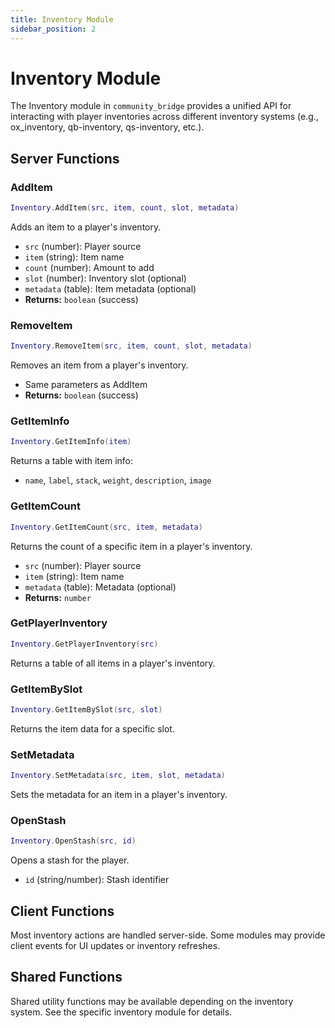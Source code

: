 ```yaml
---
title: Inventory Module
sidebar_position: 2
---
```


# Inventory Module

The Inventory module in `community_bridge` provides a unified API for interacting with player inventories across different inventory systems (e.g., ox_inventory, qb-inventory, qs-inventory, etc.).

## Server Functions

### AddItem
```lua
Inventory.AddItem(src, item, count, slot, metadata)
```
Adds an item to a player's inventory.
- `src` (number): Player source
- `item` (string): Item name
- `count` (number): Amount to add
- `slot` (number): Inventory slot (optional)
- `metadata` (table): Item metadata (optional)
- **Returns:** `boolean` (success)

### RemoveItem
```lua
Inventory.RemoveItem(src, item, count, slot, metadata)
```
Removes an item from a player's inventory.
- Same parameters as AddItem
- **Returns:** `boolean` (success)

### GetItemInfo
```lua
Inventory.GetItemInfo(item)
```
Returns a table with item info:
- `name`, `label`, `stack`, `weight`, `description`, `image`

### GetItemCount
```lua
Inventory.GetItemCount(src, item, metadata)
```
Returns the count of a specific item in a player's inventory.
- `src` (number): Player source
- `item` (string): Item name
- `metadata` (table): Metadata (optional)
- **Returns:** `number`

### GetPlayerInventory
```lua
Inventory.GetPlayerInventory(src)
```
Returns a table of all items in a player's inventory.

### GetItemBySlot
```lua
Inventory.GetItemBySlot(src, slot)
```
Returns the item data for a specific slot.

### SetMetadata
```lua
Inventory.SetMetadata(src, item, slot, metadata)
```
Sets the metadata for an item in a player's inventory.

### OpenStash
```lua
Inventory.OpenStash(src, id)
```
Opens a stash for the player.
- `id` (string/number): Stash identifier

## Client Functions

Most inventory actions are handled server-side. Some modules may provide client events for UI updates or inventory refreshes.

## Shared Functions

Shared utility functions may be available depending on the inventory system. See the specific inventory module for details.
